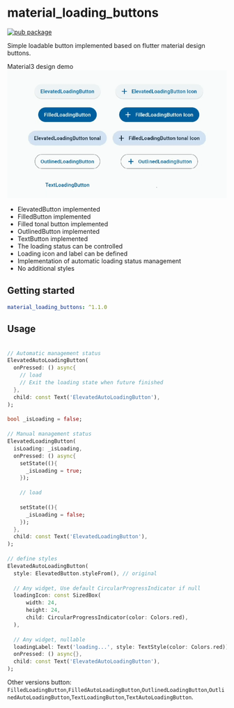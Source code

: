# material_loading_buttons

[![pub package](https://img.shields.io/pub/v/material_loading_buttons.svg)](https://pub.dev/packages/material_loading_buttons)

Simple loadable button implemented based on flutter material design buttons.

Material3 design demo
![Material3 example](example/screenshot/example.gif)

* ElevatedButton implemented
* FilledButton implemented
* Filled tonal button implemented
* OutlinedButton implemented
* TextButton implemented
* The loading status can be controlled
* Loading icon and label can be defined
* Implementation of automatic loading status management
* No additional styles

## Getting started

```yaml
material_loading_buttons: ^1.1.0
```

## Usage

```dart

// Automatic management status
ElevatedAutoLoadingButton(
  onPressed: () async{
    // load
    // Exit the loading state when future finished
  },
  child: const Text('ElevatedAutoLoadingButton'),
);

bool _isLoading = false;

// Manual management status
ElevatedLoadingButton(
  isLoading: _isLoading,
  onPressed: () async{
    setState((){
      _isLoading = true;
    });
    
    // load

    setState((){
      _isLoading = false;
    });
  },
  child: const Text('ElevatedLoadingButton'),
);

// define styles
ElevatedAutoLoadingButton(
  style: ElevatedButton.styleFrom(), // original

  // Any widget, Use default CircularProgressIndicator if null
  loadingIcon: const SizedBox(
      width: 24,
      height: 24,
      child: CircularProgressIndicator(color: Colors.red),
  ),

  // Any widget, nullable
  loadingLabel: Text('loading...', style: TextStyle(color: Colors.red)),
  onPressed: () async{},
  child: const Text('ElevatedAutoLoadingButton'),
);

```

Other versions button: `FilledLoadingButton`,`FilledAutoLoadingButton`,`OutlinedLoadingButton`,`OutlinedAutoLoadingButton`,`TextLoadingButton`,`TextAutoLoadingButton`.
